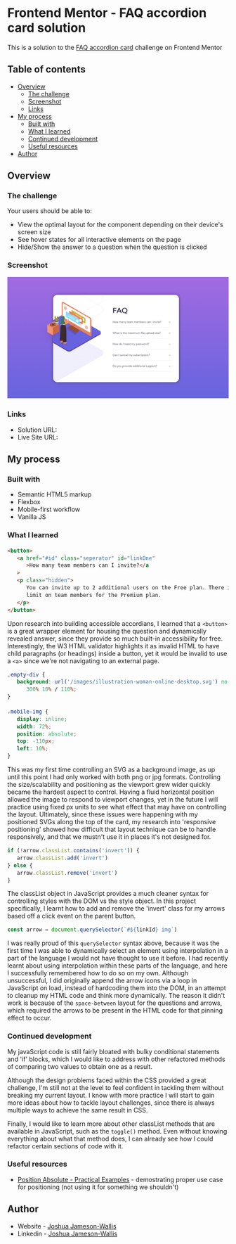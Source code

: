 # Frontend Mentor - FAQ accordion card solution

This is a solution to the [FAQ accordion card](https://www.frontendmentor.io/challenges/faq-accordion-card-XlyjD0Oam) challenge on Frontend Mentor

## Table of contents

-  [Overview](#overview)
   -  [The challenge](#the-challenge)
   -  [Screenshot](#screenshot)
   -  [Links](#links)
-  [My process](#my-process)
   -  [Built with](#built-with)
   -  [What I learned](#what-i-learned)
   -  [Continued development](#continued-development)
   -  [Useful resources](#useful-resources)
-  [Author](#author)

## Overview

### The challenge

Your users should be able to:

-  View the optimal layout for the component depending on their device's screen size
-  See hover states for all interactive elements on the page
-  Hide/Show the answer to a question when the question is clicked

### Screenshot

![](./Screenshot.png)

### Links

-  Solution URL:
-  Live Site URL:

## My process

### Built with

-  Semantic HTML5 markup
-  Flexbox
-  Mobile-first workflow
-  Vanilla JS

### What I learned

```html
<button>
   <a href="#id" class="seperator" id="linkOne"
      >How many team members can I invite?</a
   >
   <p class="hidden">
      You can invite up to 2 additional users on the Free plan. There is no
      limit on team members for the Premium plan.
   </p>
</button>
```

Upon research into building accessible accordians, I learned that a `<button>` is a great wrapper element for housing the question and dynamically revealed answer, since they provide so much built-in accessibility for free. Interestingly, the W3 HTML validator highlights it as invalid HTML to have child paragraphs (or headings) inside a button, yet it would be invalid to use a `<a>` since we're not navigating to an external page.

```css
.empty-div {
   background: url('/images/illustration-woman-online-desktop.svg') no-repeat
      300% 10% / 110%;
}

.mobile-img {
   display: inline;
   width: 72%;
   position: absolute;
   top: -110px;
   left: 10%;
}
```

This was my first time controlling an SVG as a background image, as up until this point I had only worked with both png or jpg formats. Controlling the size/scalability and positioning as the viewport grew wider quickly became the hardest aspect to control. Having a fluid horizontal position allowed the image to respond to viewport changes, yet in the future I will practice using fixed px units to see what effect that may have on controlling the layout. Ultimately, since these issues were happening with my positioned SVGs along the top of the card, my research into 'responsive positioning' showed how difficult that layout technique can be to handle responsively, and that we mustn't use it in places it's not designed for.

```js
if (!arrow.classList.contains('invert')) {
   arrow.classList.add('invert')
} else {
   arrow.classList.remove('invert')
}
```

The classList object in JavaScript provides a much cleaner syntax for controlling styles with the DOM vs the style object. In this project specifically, I learnt how to add and remove the 'invert' class for my arrows based off a click event on the parent button.

```js
const arrow = document.querySelector(`#${linkId} img`)
```

I was really proud of this `querySelector` syntax above, because it was the first time I was able to dynamically select an element using interpolation in a part of the language I would not have thought to use it before. I had recently learnt about using interpolation within these parts of the language, and here I successfully remembered how to do so on my own. Although unsuccessful, I did originally append the arrow icons via a loop in JavaScript on load, instead of hardcoding them into the DOM, in an attempt to cleanup my HTML code and think more dynamically. The reason it didn't work is because of the `space-between` layout for the questions and arrows, which required the arrows to be present in the HTML code for that pinning effect to occur.

### Continued development

My javaScript code is still fairly bloated with bulky conditional statements and 'if' blocks, which I would like to address with other refactored methods of comparing two values to obtain one as a result.

Although the design problems faced within the CSS provided a great challenge, I'm still not at the level to feel confident in tackling them without breaking my current layout. I know with more practice I will start to gain more ideas about how to tackle layout challenges, since there is always multiple ways to achieve the same result in CSS.

Finally, I would like to learn more about other classList methods that are available in JavaScript, such as the `toggle()` method. Even without knowing everything about what that method does, I can already see how I could refactor certain sections of code with it.

### Useful resources

-  [Position Absolute - Practical Examples](https://www.youtube.com/watch?v=lUaw-AA9HnA&ab_channel=KevinPowell) - demostrating proper use case for positioning (not using it for something we shouldn't)

## Author

-  Website - [Joshua Jameson-Wallis](https://joshuajamesonwallis.com)
-  Linkedin - [Joshua Jameson-Wallis]()
